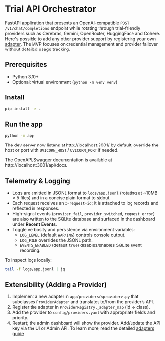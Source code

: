 # Trial API Orchestrator

FastAPI application that presents an OpenAI-compatible `POST /v1/chat/completions` endpoint while rotating through trial-friendly providers such as Cerebras, Gemini, OpenRouter, HuggingFace and Cohere. Here's possible to add any other provider support by registering your own [adapter](./ai_docs/adapter_docs.md). The MVP focuses on credential management and provider failover without detailed usage tracking.

## Prerequisites

- Python 3.10+
- Optional: virtual environment (`python -m venv venv`)

## Install

```bash
pip install -e .
```

## Run the app

```bash
python -m app
```

The dev server now listens at http://localhost:3001/ by default; override the host or port with `UVICORN_HOST` / `UVICORN_PORT` if needed.

The OpenAPI/Swagger documentation is available at http://localhost:3001/api/docs.


## Telemetry & Logging

- Logs are emitted in JSONL format to `logs/app.jsonl` (rotating at ~10MB × 5 files) and in a concise plain format to stdout.
- Each request receives an `x-request-id`; it is attached to log records and reflected in responses.
- High-signal events (`provider_fail`, `provider_switched`, `request_error`) are also written to the SQLite database and surfaced in the dashboard under **Recent Events**.
- Toggle verbosity and persistence via environment variables:
  - `LOG_LEVEL` (default `WARNING`) controls console output.
  - `LOG_FILE` overrides the JSONL path.
  - `EVENTS_ENABLED` (default `true`) disables/enables SQLite event recording.

To inspect logs locally:

```bash
tail -f logs/app.jsonl | jq
```


## Extensibility (Adding a Provider)

1) Implement a new adapter in `app/providers/<provider>.py` that subclasses `ProviderAdapter` and translates to/from the provider’s API.
2) Register the adapter in `ProviderRegistry._adapter_map` (id → class).
3) Add the provider to `config/providers.yaml` with appropriate fields and priority.
4) Restart; the admin dashboard will show the provider. Add/update the API key via the UI or Admin API.
To learn more, read the detailed [adapters guide](./ai_docs/adapter_docs.md)

